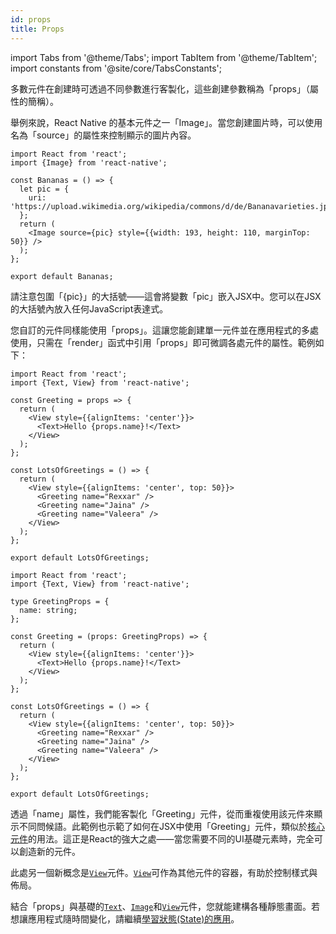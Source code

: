 ```yaml
---
id: props
title: Props
---
```


import Tabs from '@theme/Tabs'; import TabItem from '@theme/TabItem'; import constants from '@site/core/TabsConstants';

多數元件在創建時可透過不同參數進行客製化，這些創建參數稱為「props」（屬性的簡稱）。

舉例來說，React Native 的基本元件之一「Image」。當您創建圖片時，可以使用名為「source」的屬性來控制顯示的圖片內容。

```SnackPlayer name=Props
import React from 'react';
import {Image} from 'react-native';

const Bananas = () => {
  let pic = {
    uri: 'https://upload.wikimedia.org/wikipedia/commons/d/de/Bananavarieties.jpg',
  };
  return (
    <Image source={pic} style={{width: 193, height: 110, marginTop: 50}} />
  );
};

export default Bananas;
```

請注意包圍「{pic}」的大括號——這會將變數「pic」嵌入JSX中。您可以在JSX的大括號內放入任何JavaScript表達式。

您自訂的元件同樣能使用「props」。這讓您能創建單一元件並在應用程式的多處使用，只需在「render」函式中引用「props」即可微調各處元件的屬性。範例如下：

<Tabs groupId="language" queryString defaultValue={constants.defaultSnackLanguage} values={constants.snackLanguages}>
<TabItem value="javascript">

```SnackPlayer name=Props&ext=js
import React from 'react';
import {Text, View} from 'react-native';

const Greeting = props => {
  return (
    <View style={{alignItems: 'center'}}>
      <Text>Hello {props.name}!</Text>
    </View>
  );
};

const LotsOfGreetings = () => {
  return (
    <View style={{alignItems: 'center', top: 50}}>
      <Greeting name="Rexxar" />
      <Greeting name="Jaina" />
      <Greeting name="Valeera" />
    </View>
  );
};

export default LotsOfGreetings;
```

</TabItem>
<TabItem value="typescript">

```SnackPlayer name=Props&ext=tsx
import React from 'react';
import {Text, View} from 'react-native';

type GreetingProps = {
  name: string;
};

const Greeting = (props: GreetingProps) => {
  return (
    <View style={{alignItems: 'center'}}>
      <Text>Hello {props.name}!</Text>
    </View>
  );
};

const LotsOfGreetings = () => {
  return (
    <View style={{alignItems: 'center', top: 50}}>
      <Greeting name="Rexxar" />
      <Greeting name="Jaina" />
      <Greeting name="Valeera" />
    </View>
  );
};

export default LotsOfGreetings;
```

</TabItem>
</Tabs>

透過「name」屬性，我們能客製化「Greeting」元件，從而重複使用該元件來顯示不同問候語。此範例也示範了如何在JSX中使用「Greeting」元件，類似於[核心元件](intro-react-native-components)的用法。這正是React的強大之處——當您需要不同的UI基礎元素時，完全可以創造新的元件。

此處另一個新概念是[`View`](view.md)元件。[`View`](view.md)可作為其他元件的容器，有助於控制樣式與佈局。

結合「props」與基礎的[`Text`](text.md)、[`Image`](image.md)和[`View`](view.md)元件，您就能建構各種靜態畫面。若想讓應用程式隨時間變化，請繼續[學習狀態(State)的應用](state.md)。